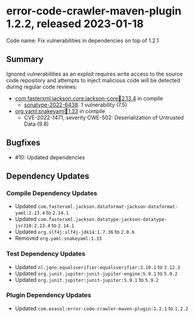 # error-code-crawler-maven-plugin 1.2.2, released 2023-01-18

Code name: Fix vulnerabilities in dependencies on top of 1.2.1

## Summary

Ignored vulnerabilities as an exploit requires write access to the source code repository and attempts to inject malicious code will be detected during regular code reviews:
* [com.fasterxml.jackson.core:jackson-core:jar:2.13.4](https://ossindex.sonatype.org/component/pkg:maven/com.fasterxml.jackson.core/jackson-core@2.13.4?utm_source=ossindex-client&utm_medium=integration&utm_content=1.8.1) in compile
    * [sonatype-2022-6438](https://ossindex.sonatype.org/vulnerability/sonatype-2022-6438): 1 vulnerability (7.5)
* [org.yaml:snakeyaml:jar:1.33](https://ossindex.sonatype.org/component/pkg:maven/org.yaml/snakeyaml@1.33?utm_source=ossindex-client&utm_medium=integration&utm_content=1.8.1) in compile
    * CVE-2022-1471, severity CWE-502: Deserialization of Untrusted Data (9.8)

## Bugfixes

* #10: Updated dependencies

## Dependency Updates

### Compile Dependency Updates

* Updated `com.fasterxml.jackson.dataformat:jackson-dataformat-yaml:2.13.4` to `2.14.1`
* Updated `com.fasterxml.jackson.datatype:jackson-datatype-jsr310:2.13.4` to `2.14.1`
* Updated `org.slf4j:slf4j-jdk14:1.7.36` to `2.0.6`
* Removed `org.yaml:snakeyaml:1.33`

### Test Dependency Updates

* Updated `nl.jqno.equalsverifier:equalsverifier:3.10.1` to `3.12.3`
* Updated `org.junit.jupiter:junit-jupiter-engine:5.9.1` to `5.9.2`
* Updated `org.junit.jupiter:junit-jupiter:5.9.1` to `5.9.2`

### Plugin Dependency Updates

* Updated `com.exasol:error-code-crawler-maven-plugin:1.2.1` to `1.2.2`
